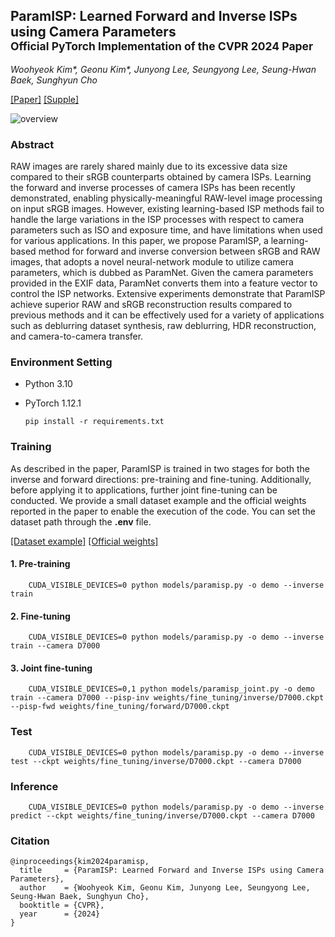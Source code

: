 ## ParamISP: Learned Forward and Inverse ISPs using Camera Parameters<br><sub>Official PyTorch Implementation of the CVPR 2024 Paper</sub>

*Woohyeok Kim\*, Geonu Kim\*, Junyong Lee, Seungyong Lee, Seung-Hwan Baek, Sunghyun Cho<br>*

[\[Paper\]]()
[\[Supple\]]()

![overview](https://github.com/woo525/ParamISP/assets/32587029/b4bb291f-14e4-42dd-8642-518752843cc3)

### Abstract

RAW images are rarely shared mainly due to its excessive data size compared to their sRGB counterparts obtained by camera ISPs. Learning the forward and inverse processes of camera ISPs has been recently demonstrated, enabling physically-meaningful RAW-level image processing on input sRGB images. However, existing learning-based ISP methods fail to handle the large variations in the ISP processes with respect to camera parameters such as ISO and exposure time, and have limitations when used for various applications. In this paper, we propose ParamISP, a learning-based method for forward and inverse conversion between sRGB and RAW images, that adopts a novel neural-network module to utilize camera parameters, which is dubbed as ParamNet. Given the camera parameters provided in the EXIF data, ParamNet converts them into a feature vector to control the ISP networks. Extensive experiments demonstrate that ParamISP achieve superior RAW and sRGB reconstruction results compared to previous methods and it can be effectively used for a variety of applications such as deblurring dataset synthesis, raw deblurring, HDR reconstruction, and camera-to-camera transfer.

### Environment Setting
* Python 3.10
* PyTorch 1.12.1

      pip install -r requirements.txt

### Training
As described in the paper, ParamISP is trained in two stages for both the inverse and forward directions: pre-training and fine-tuning. Additionally, before applying it to applications, further joint fine-tuning can be conducted. We provide a small dataset example and the official weights reported in the paper to enable the execution of the code. You can set the dataset path through the **.env** file.

[\[Dataset example\]](https://drive.google.com/drive/folders/1ZCi3ZXLeM7Ary6eWlVaVTTDm-kWcXWjU?usp=sharing) [\[Official weights\]](https://drive.google.com/drive/folders/1ZCi3ZXLeM7Ary6eWlVaVTTDm-kWcXWjU?usp=sharing)
#### 1. Pre-training

        CUDA_VISIBLE_DEVICES=0 python models/paramisp.py -o demo --inverse train

#### 2. Fine-tuning
        
        CUDA_VISIBLE_DEVICES=0 python models/paramisp.py -o demo --inverse train --camera D7000

#### 3. Joint fine-tuning

        CUDA_VISIBLE_DEVICES=0,1 python models/paramisp_joint.py -o demo train --camera D7000 --pisp-inv weights/fine_tuning/inverse/D7000.ckpt --pisp-fwd weights/fine_tuning/forward/D7000.ckpt



### Test
 
        CUDA_VISIBLE_DEVICES=0 python models/paramisp.py -o demo --inverse test --ckpt weights/fine_tuning/inverse/D7000.ckpt --camera D7000

### Inference
 
        CUDA_VISIBLE_DEVICES=0 python models/paramisp.py -o demo --inverse predict --ckpt weights/fine_tuning/inverse/D7000.ckpt --camera D7000

### Citation
```
@inproceedings{kim2024paramisp,
  title     = {ParamISP: Learned Forward and Inverse ISPs using Camera Parameters},
  author    = {Woohyeok Kim, Geonu Kim, Junyong Lee, Seungyong Lee, Seung-Hwan Baek, Sunghyun Cho},
  booktitle = {CVPR},
  year      = {2024}
}
```
